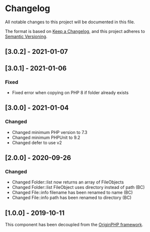 # Changelog

All notable changes to this project will be documented in this file.

The format is based on [Keep a Changelog](https://keepachangelog.com/en/1.0.0/),
and this project adheres to [Semantic Versioning](https://semver.org/spec/v2.0.0.html).

## [3.0.2] - 2021-01-07

## [3.0.1] - 2021-01-06

### Fixed

- Fixed error when copying on PHP 8 if folder already exists

## [3.0.0] - 2021-01-04

### Changed

- Changed minimum PHP version to 7.3
- Changed minimum PHPUnit to 9.2
- Changed defer to use v2

## [2.0.0] - 2020-09-26

### Changed

- Changed Folder::list now returns an array of FileObjects
- Changed Folder::list FileObject uses directory instead of path (BC)
- Changed File::info filename has been renamed to name (BC)
- Changed File::info path has been renamed to directory (BC)

## [1.0.0] - 2019-10-11

This component has been decoupled from the [OriginPHP framework](https://www.originphp.com/).